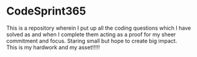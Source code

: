 # CodeSprint365
This is a repository wherein I put up all the coding questions which I have solved as and when I complete them acting as a proof for my sheer commitment and focus.
Staring small but hope to create big impact.                                    
This is my hardwork and my asset!!!!!
